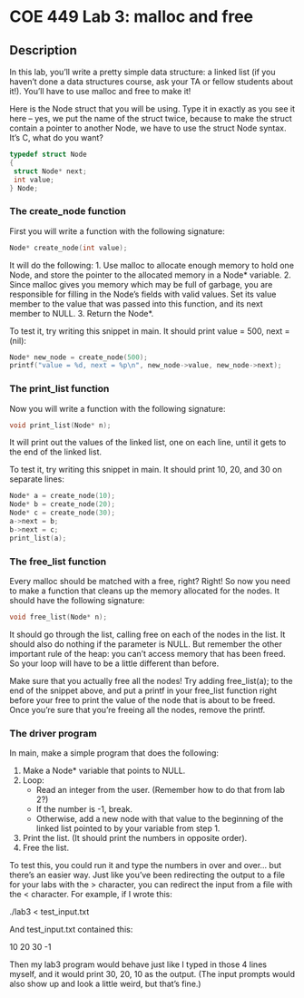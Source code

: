 # COE 449 Lab 3: malloc and free

## Description
In this lab, you’ll write a pretty simple data structure: a linked list (if you haven’t done a data structures
course, ask your TA or fellow students about it!). You’ll have to use malloc and free to make it!

Here is the Node struct that you will be using. Type it in exactly as you see it here – yes, we put the
name of the struct twice, because to make the struct contain a pointer to another Node, we have to use
the struct Node syntax. It’s C, what do you want?

```c
typedef struct Node
{
 struct Node* next;
 int value;
} Node;
```

### The create_node function
First you will write a function with the following signature:

```c
Node* create_node(int value);
```

It will do the following:
	1. Use malloc to allocate enough memory to hold one Node, and store the pointer to the allocated memory in a Node* variable.
	2. Since malloc gives you memory which may be full of garbage, you are responsible for filling in the Node’s fields with valid values. Set its value member to the value that was passed into this function, and its next member to NULL.
	3. Return the Node*.

To test it, try writing this snippet in main. It should print value = 500, next = (nil):
 ```c
Node* new_node = create_node(500);
printf("value = %d, next = %p\n", new_node->value, new_node->next);
```

### The print_list function
Now you will write a function with the following signature:

```c
void print_list(Node* n);
```

It will print out the values of the linked list, one on each line, until it gets to the end of the linked list.

To test it, try writing this snippet in main. It should print 10, 20, and 30 on separate lines:

```c
Node* a = create_node(10);
Node* b = create_node(20);
Node* c = create_node(30);
a->next = b;
b->next = c;
print_list(a);
```

### The free_list function
Every malloc should be matched with a free, right? Right! So now you need to make a function that
cleans up the memory allocated for the nodes. It should have the following signature:

```c
void free_list(Node* n);
```

It should go through the list, calling free on each of the nodes in the list. It should also do nothing if
the parameter is NULL. But remember the other important rule of the heap: you can’t access memory
that has been freed. So your loop will have to be a little different than before.

Make sure that you actually free all the nodes! Try adding free_list(a); to the end of the snippet above,
and put a printf in your free_list function right before your free to print the value of the node that is
about to be freed. Once you’re sure that you’re freeing all the nodes, remove the printf.

### The driver program
In main, make a simple program that does the following:

1. Make a Node* variable that points to NULL.
2. Loop:
	* Read an integer from the user. (Remember how to do that from lab 2?)
	* If the number is -1, break.
	* Otherwise, add a new node with that value to the beginning of the linked list pointed to by your variable from step 1.
3. Print the list. (It should print the numbers in opposite order).
4. Free the list.

To test this, you could run it and type the numbers in over and over… but there’s an easier way. Just
like you’ve been redirecting the output to a file for your labs with the > character, you can redirect
the input from a file with the < character. For example, if I wrote this:

./lab3 < test_input.txt

And test_input.txt contained this:

10
20
30
-1

Then my lab3 program would behave just like I typed in those 4 lines myself, and it would print 30, 20,
10 as the output. (The input prompts would also show up and look a little weird, but that’s fine.)
